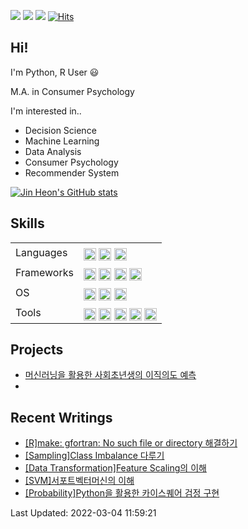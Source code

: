 
 <a href="https://yjinheon.github.io/" target="_blank"><img src="https://img.shields.io/badge/Hexo_Blog-black?style=flat-square&logo=Hexo&logoColor=white"/></a>
 <a href="mailto:yjinheon@gmail.com" target="_blank"><img src="https://img.shields.io/badge/yjinheon@gmail.com-EA4335?style=flat-square&logo=Gmail&logoColor=white"/></a>
 <a href="https://www.linkedin.com/in/jin-heon-yoon-583842178/" target="_blank"><img src="https://img.shields.io/badge/JinheonYoon-0A66C2?style=flat-square&logo=Linkedin&logoColor=white"/></a> [![Hits](https://hits.seeyoufarm.com/api/count/incr/badge.svg?url=https%3A%2F%2Fgithub.com%2Fyjinheon%2Fhit-counter&count_bg=%2379C83D&title_bg=%23555555&icon=&icon_color=%23E7E7E7&title=hits&edge_flat=false)](https://hits.seeyoufarm.com)
 
 ## Hi!
 
I'm Python, R User :smiley:

M.A. in Consumer Psychology  

I'm interested in..
  - Decision Science
  - Machine Learning
  - Data Analysis
  - Consumer Psychology
  - Recommender System



[![Jin Heon's GitHub stats](https://github-readme-stats.vercel.app/api?username=yjinheon&count_private=true&hide=stars&show_icons=true&theme=dracula)](https://github.com/anuraghazra/github-readme-stats)


## Skills
<table>
<tr>
   <td> Languages
  </td>
   <td>
    <img src="https://img.shields.io/badge/Python-3776AB?style=for-the-badge&logo=python&logoColor=white" height="20" align="middle"></a>
    <img src="https://img.shields.io/badge/R-276DC3?style=for-the-badge&logo=r&logoColor=white" height="20" align="middle"></a>
    <img src="https://img.shields.io/badge/MySQL-00000F?style=flat-square&logo=mysql&logoColor=white" height="20" align="middle"/>
  </td>
</tr>
<tr>
   <td> Frameworks
  </td>
   <td>
    <img src="https://img.shields.io/badge/scikit_learn-F7931E?style=for-the-badge&logo=scikit-learn&logoColor=white" height="20" align="middle"></a>
    <img src="https://img.shields.io/badge/TensorFlow-FF6F00?style=for-the-badge&logo=TensorFlow&logoColor=white" height="20" align="middle"></a>
    <img src="https://img.shields.io/badge/Selenium-43B02A?style=for-the-badge&logo=Selenium&logoColor=white" height="20" align="middle"></a>
    <img src="https://img.shields.io/badge/SciPy-654FF0?style=for-the-badge&logo=SciPy&logoColor=white" height="20" align="middle"></a>
    <img srt="https://img.shields.io/badge/Flask-000000?style=for-the-badge&logo=flask&logoColor=white" height="20" align="middle"></a>
    <img srt="https://img.shields.io/badge/PyTorch-EE4C2C?style=for-the-badge&logo=PyTorch&logoColor=white" height="20" align="middle"></a>
  </td>
</tr>
<tr>
   <td> OS
  </td>
   <td>
   <img src="https://img.shields.io/badge/manjaro-35BF5C?style=for-the-badge&logo=manjaro&logoColor=white" height="20" align="middle"></a>
   <img src="https://img.shields.io/badge/Ubuntu-E95420?style=for-the-badge&logo=ubuntu&logoColor=white" height="20" align="middle"></a>
   <img src="https://img.shields.io/badge/Windows-0078D6?style=for-the-badge&logo=windows&logoColor=white" height="20" align="middle"></a>
  </td>
</tr>
<tr>
   <td> Tools
  </td>
   <td>
    <img src="https://img.shields.io/badge/Google%20Analytics-E37400?style=for-the-badge&logo=google%20analytics&logoColor=white" height="20" align="middle"></a>
    <img src="https://img.shields.io/badge/Google_Cloud-4285F4?style=flat-sqare&logo=google-cloud&logoColor=white" height="20" align="middle"></a>
    <img src="https://img.shields.io/badge/RStudio-75AADB?style=for-the-badge&logo=RStudio&logoColor=white" height="20" align="middle"></a>
    <img src="https://img.shields.io/badge/Visual_Studio_Code-0078D4?style=for-the-badge&logo=visual%20studio%20code&logoColor=white" height="20" align="middle"></a>
    <img src="https://img.shields.io/badge/NeoVim-%2357A143.svg?&style=for-the-badge&logo=neovim&logoColor=white" height="20" align="middle"></a>
  </td>
</tr>
</table>

## Projects
- [머신러닝을 활용한 사회초년생의 이직의도 예측](https://github.com/yjinheon/project-turnover-behavior)
- []()

## Recent Writings 
 - [[R]make: gfortran: No such file or directory 해결하기](https://yjinheon.github.io/2022/01/29/TS-R-lib-1/)
 - [[Sampling]Class Imbalance 다루기](https://yjinheon.github.io/2022/01/22/Preprocessing-sampling-imbalance-data/)
 - [[Data Transformation]Feature Scaling의 이해](https://yjinheon.github.io/2022/01/22/Preprocessing-dt-Scaler/)
 - [[SVM]서포트벡터머신의 이해](https://yjinheon.github.io/2022/01/17/ML-SP-SVM/)
 - [[Probability]Python을 활용한 카이스퀘어 검정 구현](https://yjinheon.github.io/2022/01/14/Statistics-Prob-chi-square-dist/)

 Last Updated: 2022-03-04 11:59:21
